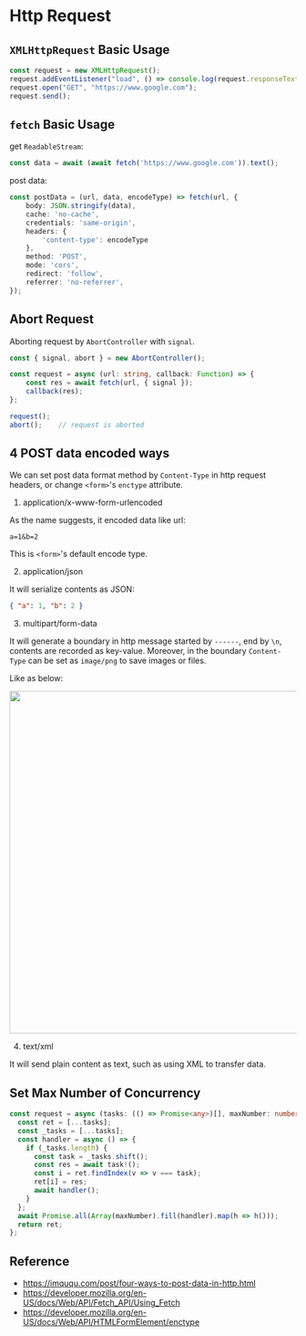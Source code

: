 # Http Request

## `XMLHttpRequest` Basic Usage

```js
const request = new XMLHttpRequest();
request.addEventListener("load", () => console.log(request.responseText));
request.open("GET", "https://www.google.com");
request.send();
```

## `fetch` Basic Usage

get `ReadableStream`:

```ts
const data = await (await fetch('https://www.google.com')).text();
```

post data:

```ts
const postData = (url, data, encodeType) => fetch(url, {
	body: JSON.stringify(data),
	cache: 'no-cache',
	credentials: 'same-origin',
	headers: {
		'content-type': encodeType
	},
	method: 'POST',
	mode: 'cors',
	redirect: 'follow',
	referrer: 'no-referrer',
});
```

## Abort Request

Aborting request by `AbortController` with `signal`.

```ts
const { signal, abort } = new AbortController();

const request = async (url: string, callback: Function) => {
    const res = await fetch(url, { signal });
    callback(res);
};

request();
abort();    // request is aborted
```

## 4 POST data encoded ways

We can set post data format method by `Content-Type` in http request headers, or change `<form>`'s `enctype` attribute. 

1. application/x-www-form-urlencoded

As the name suggests, it encoded data like url: 

```text
a=1&b=2
```

This is `<form>`'s default encode type.

2. application/json

It will serialize contents as JSON:

```json
{ "a": 1, "b": 2 }
```

3. multipart/form-data

It will generate a boundary in http message started by `------`, end by `\n`, contents are recorded as key-value. Moreover, in the boundary `Content-Type` can be set as `image/png` to save images or files.

Like as below:

<img src="../assets/multipart_encode.png" width="600px"/>

4. text/xml

It will send plain content as text, such as using XML to transfer data.

## Set Max Number of Concurrency

```ts
const request = async (tasks: (() => Promise<any>)[], maxNumber: number) => {
  const ret = [...tasks];
  const _tasks = [...tasks];
  const handler = async () => {
    if (_tasks.length) {
      const task = _tasks.shift();
      const res = await task!();
      const i = ret.findIndex(v => v === task);
      ret[i] = res;
      await handler();
    }
  };
  await Promise.all(Array(maxNumber).fill(handler).map(h => h()));
  return ret;
};
```

## Reference

- <https://imququ.com/post/four-ways-to-post-data-in-http.html>
- <https://developer.mozilla.org/en-US/docs/Web/API/Fetch_API/Using_Fetch>
- <https://developer.mozilla.org/en-US/docs/Web/API/HTMLFormElement/enctype>
